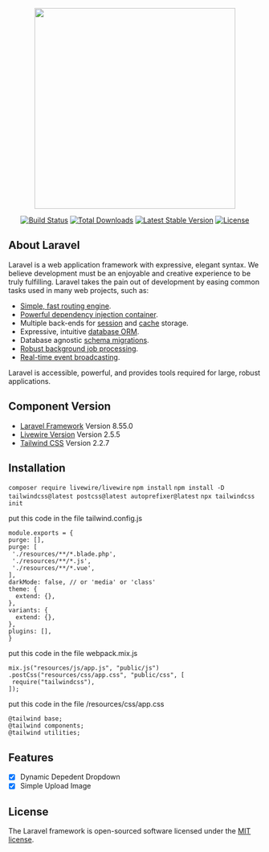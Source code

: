 <p align="center"><a href="https://laravel.com" target="_blank"><img src="https://raw.githubusercontent.com/laravel/art/master/logo-lockup/5%20SVG/2%20CMYK/1%20Full%20Color/laravel-logolockup-cmyk-red.svg" width="400"></a></p>

<p align="center">
<a href="https://travis-ci.org/laravel/framework"><img src="https://travis-ci.org/laravel/framework.svg" alt="Build Status"></a>
<a href="https://packagist.org/packages/laravel/framework"><img src="https://img.shields.io/packagist/dt/laravel/framework" alt="Total Downloads"></a>
<a href="https://packagist.org/packages/laravel/framework"><img src="https://img.shields.io/packagist/v/laravel/framework" alt="Latest Stable Version"></a>
<a href="https://packagist.org/packages/laravel/framework"><img src="https://img.shields.io/packagist/l/laravel/framework" alt="License"></a>
</p>

## About Laravel

Laravel is a web application framework with expressive, elegant syntax. We believe development must be an enjoyable and creative experience to be truly fulfilling. Laravel takes the pain out of development by easing common tasks used in many web projects, such as:

- [Simple, fast routing engine](https://laravel.com/docs/routing).
- [Powerful dependency injection container](https://laravel.com/docs/container).
- Multiple back-ends for [session](https://laravel.com/docs/session) and [cache](https://laravel.com/docs/cache) storage.
- Expressive, intuitive [database ORM](https://laravel.com/docs/eloquent).
- Database agnostic [schema migrations](https://laravel.com/docs/migrations).
- [Robust background job processing](https://laravel.com/docs/queues).
- [Real-time event broadcasting](https://laravel.com/docs/broadcasting).

Laravel is accessible, powerful, and provides tools required for large, robust applications.

## Component Version
- [Laravel Framework](https://laravel.com/docs/8.x/installation) Version 8.55.0
- [Livewire Version](https://laravel-livewire.com/docs/2.x/installation) Version 2.5.5
- [Tailwind CSS](https://tailwindcss.com/docs/guides/laravel) Version 2.2.7

## Installation
```composer require livewire/livewire```
```npm install```
```npm install -D tailwindcss@latest postcss@latest autoprefixer@latest```
```npx tailwindcss init```

put this code in the file tailwind.config.js
```
module.exports = {
purge: [],
purge: [
 './resources/**/*.blade.php',
 './resources/**/*.js',
 './resources/**/*.vue',
],
darkMode: false, // or 'media' or 'class'
theme: {
  extend: {},
},
variants: {
  extend: {},
},
plugins: [],
}
```

put this code in the file webpack.mix.js
```
mix.js("resources/js/app.js", "public/js")
.postCss("resources/css/app.css", "public/css", [
 require("tailwindcss"),
]);
```


put this code in the file /resources/css/app.css
```
@tailwind base;
@tailwind components;
@tailwind utilities;
```



## Features
- [X] Dynamic Depedent Dropdown 
- [X] Simple Upload Image

## License

The Laravel framework is open-sourced software licensed under the [MIT license](https://opensource.org/licenses/MIT).
